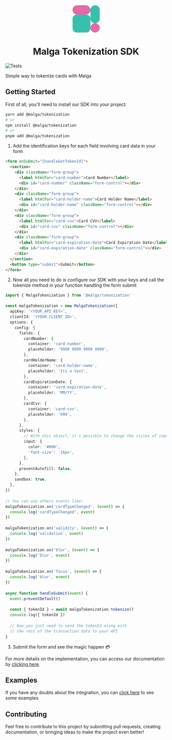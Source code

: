 <div align="center">
  <picture>
    <img alt="Malga" src="docs/assets/malga.png" width="85" />
  </picture>
  <h1>Malga Tokenization SDK</h1>
</div>

![Tests](https://github.com/plughacker/malga-tokenization/actions/workflows/tests.yml/badge.svg)

Simple way to tokenize cards with Malga

## Getting Started

First of all, you'll need to install our SDK into your project:

```bash
yarn add @malga/tokenization
# or
npm install @malga/tokenization
# or
pnpm add @malga/tokenization
```

1. Add the identification keys for each field involving card data in your form

```html
<form onSubmit="{handleGetTokenId}">
  <section>
    <div className="form-group">
      <label htmlFor="card-number">Card Number</label>
      <div id="card-number" className="form-control"></div>
    </div>
    <div className="form-group">
      <label htmlFor="card-holder-name">Card Holder Name</label>
      <div id="card-holder-name" className="form-control"></div>
    </div>
    <div className="form-group">
      <label htmlFor="card-cvv">Card CVV</label>
      <div id="card-cvv" className="form-control"></div>
    </div>
    <div className="form-group">
      <label htmlFor="card-expiration-date">Card Expiration Date</label>
      <div id="card-expiration-date" className="form-control"></div>
    </div>
  </section>
  <button type="submit">Submit</button>
</form>
```

2. Now all you need to do is configure our SDK with your keys and call the tokenize method in your function handling the form submit

```ts
import { MalgaTokenization } from '@malga/tokenization'

const malgaTokenization = new MalgaTokenization({
  apiKey: '<YOUR_API_KEY>',
  clientId: '<YOUR_CLIENT_ID>',
  options: {
    config: {
      fields: {
        cardNumber: {
          container: 'card-number',
          placeholder: '9999 9999 9999 9999',
        },
        cardHolderName: {
          container: 'card-holder-name',
          placeholder: 'Its a test',
        },
        cardExpirationDate: {
          container: 'card-expiration-date',
          placeholder: 'MM/YY',
        },
        cardCvv: {
          container: 'card-cvv',
          placeholder: '999',
        },
      },
      styles: {
        // With this object, it's possible to change the styles of input components
        input: {
          color: '#000',
          'font-size': '16px',
        },
      },
      preventAutofill: false,
    },
    sandbox: true,
  },
})

// You can use others events like:
malgaTokenization.on('cardTypeChanged', (event) => {
  console.log('cardTypeChanged', event)
})

malgaTokenization.on('validity', (event) => {
  console.log('validation', event)
})

malgaTokenization.on('blur', (event) => {
  console.log('blur', event)
})

malgaTokenization.on('focus', (event) => {
  console.log('blur', event)
})

async function handleSubmit(event) {
  event.preventDefault()

  const { tokenId } = await malgaTokenization.tokenize()
  console.log({ tokenId })

  // Now you just need to send the tokenId along with
  // the rest of the transaction data to your API
}
```

3. Submit the form and see the magic happen 💳

For more details on the implementation, you can access our documentation by [clicking here](https://docs.malga.io/docs/sdks/tokenization/intro).

## Examples

If you have any doubts about the integration, you can [click here](https://github.com/plughacker/malga-tokenization/tree/main/examples) to see some examples

## Contributing

Feel free to contribute to this project by submitting pull requests, creating documentation, or bringing ideas to make the project even better!
